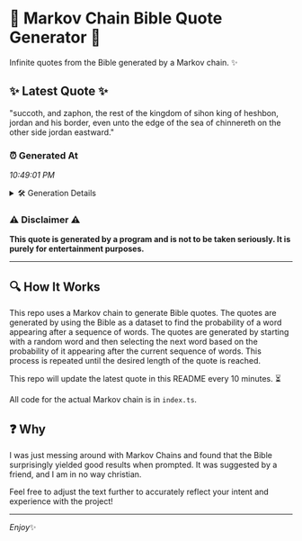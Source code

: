 # 📖 Markov Chain Bible Quote Generator 📖

Infinite quotes from the Bible generated by a Markov chain. ✨

## ✨ Latest Quote ✨
"succoth, and zaphon, the rest of the kingdom of sihon king of heshbon, jordan and his border, even unto the edge of the sea of chinnereth on the other side jordan eastward."

### ⏰ Generated At
*10:49:01 PM*

<details>
    <summary>🛠️ Generation Details</summary>
    <p>
        <strong>🌱 Seed:</strong> succoth,<br>
        <strong>🔄 Iterations:</strong> 31<br>
        <strong>📜 Context History:</strong><br>[ succoth, ]: and<br>[ succoth,, and ]: zaphon,<br>[ succoth,, and, zaphon, ]: the<br>[ succoth,, and, zaphon,, the ]: rest<br>[ succoth,, and, zaphon,, the, rest ]: of<br>[ succoth,, and, zaphon,, the, rest, of ]: the<br>[ and, zaphon,, the, rest, of, the ]: kingdom<br>[ zaphon,, the, rest, of, the, kingdom ]: of<br>[ the, rest, of, the, kingdom, of ]: sihon<br>[ rest, of, the, kingdom, of, sihon ]: king<br>[ of, the, kingdom, of, sihon, king ]: of<br>[ the, kingdom, of, sihon, king, of ]: heshbon,<br>[ kingdom, of, sihon, king, of, heshbon, ]: jordan<br>[ of, sihon, king, of, heshbon,, jordan ]: and<br>[ sihon, king, of, heshbon,, jordan, and ]: his<br>[ king, of, heshbon,, jordan, and, his ]: border,<br>[ of, heshbon,, jordan, and, his, border, ]: even<br>[ heshbon,, jordan, and, his, border,, even ]: unto<br>[ jordan, and, his, border,, even, unto ]: the<br>[ and, his, border,, even, unto, the ]: edge<br>[ his, border,, even, unto, the, edge ]: of<br>[ border,, even, unto, the, edge, of ]: the<br>[ even, unto, the, edge, of, the ]: sea<br>[ unto, the, edge, of, the, sea ]: of<br>[ the, edge, of, the, sea, of ]: chinnereth<br>[ edge, of, the, sea, of, chinnereth ]: on<br>[ of, the, sea, of, chinnereth, on ]: the<br>[ the, sea, of, chinnereth, on, the ]: other<br>[ sea, of, chinnereth, on, the, other ]: side<br>[ of, chinnereth, on, the, other, side ]: jordan<br>[ chinnereth, on, the, other, side, jordan ]: eastward.<br>
    </p>
</details>

### ⚠️ Disclaimer ⚠️
**This quote is generated by a program and is not to be taken seriously. It is purely for entertainment purposes.**

---

## 🔍 How It Works

This repo uses a Markov chain to generate Bible quotes. The quotes are generated by using the Bible as a dataset to find the probability of a word appearing after a sequence of words. The quotes are generated by starting with a random word and then selecting the next word based on the probability of it appearing after the current sequence of words. This process is repeated until the desired length of the quote is reached.

This repo will update the latest quote in this README every 10 minutes. ⏳

All code for the actual Markov chain is in `index.ts`.

## ❓ Why

I was just messing around with Markov Chains and found that the Bible surprisingly yielded good results when prompted. 
It was suggested by a friend, and I am in no way christian.

Feel free to adjust the text further to accurately reflect your intent and experience with the project!

---

*Enjoy*✨
